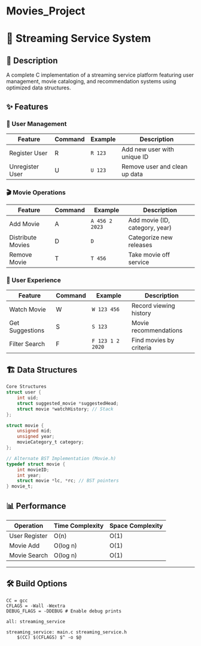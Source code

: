 # Movies_Project

# 🎥 Streaming Service System

## 📝 Description
A complete C implementation of a streaming service platform featuring user management, movie cataloging, and recommendation systems using optimized data structures.

## ✨ Features

### 👥 User Management
| Feature          | Command | Example             | Description                     |
|------------------|---------|---------------------|---------------------------------|
| Register User    | R       | `R 123`             | Add new user with unique ID     |
| Unregister User  | U       | `U 123`             | Remove user and clean up data   |

### 🎬 Movie Operations
| Feature          | Command | Example                 | Description                     |
|------------------|---------|-------------------------|---------------------------------|
| Add Movie        | A       | `A 456 2 2023`          | Add movie (ID, category, year)  |
| Distribute Movies| D       | `D`                     | Categorize new releases         |
| Remove Movie     | T       | `T 456`                 | Take movie off service          |

### 🍿 User Experience
| Feature          | Command | Example                 | Description                     |
|------------------|---------|-------------------------|---------------------------------|
| Watch Movie      | W       | `W 123 456`             | Record viewing history          |
| Get Suggestions  | S       | `S 123`                 | Movie recommendations           |
| Filter Search    | F       | `F 123 1 2 2020`        | Find movies by criteria         |

## 🏗️ Data Structures
```c
Core Structures
struct user {
    int uid;
    struct suggested_movie *suggestedHead;
    struct movie *watchHistory; // Stack
};

struct movie {
    unsigned mid;
    unsigned year;
    movieCategory_t category;
};

// Alternate BST Implementation (Movie.h)
typedef struct movie {
    int movieID;
    int year;
    struct movie *lc, *rc; // BST pointers
} movie_t;

```

## 📊 Performance

| Operation       | Time Complexity | Space Complexity |
|-----------------|------------------|-------------------|
| User Register   | O(n)             | O(1)              |
| Movie Add       | O(log n)         | O(1)              |
| Movie Search    | O(log n)         | O(1)              |

---

## 🛠️ Build Options

```make
CC = gcc
CFLAGS = -Wall -Wextra
DEBUG_FLAGS = -DDEBUG # Enable debug prints

all: streaming_service

streaming_service: main.c streaming_service.h
    $(CC) $(CFLAGS) $^ -o $@

